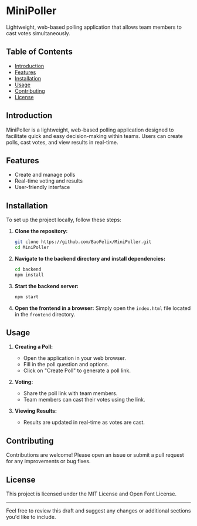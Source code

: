 # MiniPoller

Lightweight, web-based polling application that allows team members to cast votes simultaneously.

## Table of Contents

- [Introduction](#introduction)
- [Features](#features)
- [Installation](#installation)
- [Usage](#usage)
- [Contributing](#contributing)
- [License](#license)

## Introduction

MiniPoller is a lightweight, web-based polling application designed to facilitate quick and easy decision-making within teams. Users can create polls, cast votes, and view results in real-time.

## Features

- Create and manage polls
- Real-time voting and results
- User-friendly interface

## Installation

To set up the project locally, follow these steps:

1. **Clone the repository:**
    ```bash
    git clone https://github.com/BaoFelix/MiniPoller.git
    cd MiniPoller
    ```

2. **Navigate to the backend directory and install dependencies:**
    ```bash
    cd backend
    npm install
    ```

3. **Start the backend server:**
    ```bash
    npm start
    ```

4. **Open the frontend in a browser:**
    Simply open the `index.html` file located in the `frontend` directory.

## Usage

1. **Creating a Poll:**
    - Open the application in your web browser.
    - Fill in the poll question and options.
    - Click on "Create Poll" to generate a poll link.

2. **Voting:**
    - Share the poll link with team members.
    - Team members can cast their votes using the link.

3. **Viewing Results:**
    - Results are updated in real-time as votes are cast.

## Contributing
Contributions are welcome! Please open an issue or submit a pull request for any improvements or bug fixes.

## License
This project is licensed under the MIT License and Open Font License.

---
Feel free to review this draft and suggest any changes or additional sections you'd like to include.
